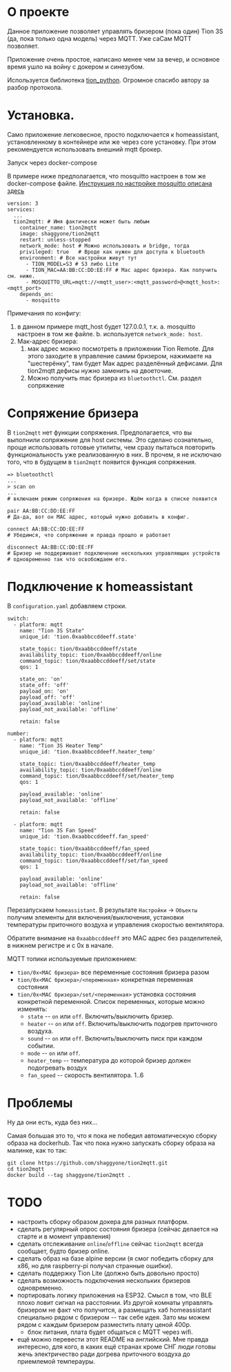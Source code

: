 # О проекте

Данное приложение позволяет управлять бризером (пока один) Tion 3S (да, пока
только одна модель) через MQTT. Уже саСам MQTT позволяет.

Приложение очень простое, написано менее чем за вечер, и основное время ушло на
войну с докером и синезубом.

Используется библиотека [tion_python](https://github.com/TionAPI/tion_python).
Огромное спасибо автору за разбор протокола.

# Установка.

Само приложение легковесное, просто подключается к homeassistant, установленному
в контейнере или же через core установку. При этом рекомендуется использовать
внешний mqtt брокер.

Запуск через docker-compose

В примере ниже предполагается, что mosquitto настроен в том же docker-compose
файле. [Инструкция по настройке mosquitto описана здесь](todo)

```
version: 3
services:
  ...
  tion2mqtt: # Имя фактически может быть любым
    container_name: tion2mqtt
    image: shaggyone/tion2mqtt
    restart: unless-stopped
    network_mode: host # Можно использовать и bridge, тогда
    privileged: true   # Вроде как нужен для доступа к bluetooth
    environment: # Все настройки живут тут
      - TION_MODEL=S3 # S3 либо Lite
      - TION_MAC=AA:BB:CC:DD:EE:FF # Mac адрес бризера. Как получить см. ниже.
      - MOSQUITTO_URL=mqtt://<mqtt_user>:<mqtt_password>@<mqtt_host>:<mqtt_port>
    depends_on:
      - mosquitto
```

Примечания по конфигу:
1. в данном примере mqtt_host будет 127.0.0.1, т.к. a. mosquitto настроен в том
   же файле. b. используется `network_mode: host`.
2. Мак-адрес бризера:
    1. мак адрес можно посмотреть в приложении Tion Remote. Для этого
       заходите в управление самим бризером, нажимаете на "шестерёнку", там будет
       Мак адрес разделённый дефисами. Для tion2mqtt дефисы нужно заменить на
       двоеточие.
    2. Можно получить mac бризера из `bluetoothctl`. См. раздел сопряжение

# Сопряжение бризера
В `tion2mqtt` нет функции сопряжения. Предполагается, что вы выполнили
сопряжение для host системы. Это сделано сознательно, проще использовать
готовые утилиты, чем сразу пытаться повторить функциональность уже реализованную
в них. В прочем, я не исключаю того, что в будущем в `tion2mqtt` появится
функция сопряжения.

```
=> bluetoothctl
...
> scan on
...
# включаем режим сопряжения на бризере. Ждём когда в списке появится

pair AA:BB:CC:DD:EE:FF
# Да-да, вот он MAC адрес, который нужно добавить в конфиг.

connect AA:BB:CC:DD:EE:FF
# Убедимся, что сопряжение и правда прошло и работает

disconnect AA:BB:CC:DD:EE:FF
# Бризер не поддерживает подключение нескольких управляющих устройств
# одновременно так что освобождаем его.
```

# Подключение к homeassistant
В `configuration.yaml` добавляем строки.

```
switch:
  - platform: mqtt
    name: "Tion 3S State"
    unique_id: 'tion.0xaabbccddeeff.state'

    state_topic: tion/0xaabbccddeeff/state
    availability_topic: tion/0xaabbccddeeff/online
    command_topic: tion/0xaabbccddeeff/set/state
    qos: 1

    state_on: 'on'
    state_off: 'off'
    payload_on: 'on'
    payload_off: 'off'
    payload_available: 'online'
    payload_not_available: 'offline'

    retain: false

number:
  - platform: mqtt
    name: "Tion 3S Heater Temp"
    unique_id: 'tion.0xaabbccddeeff.heater_temp'

    state_topic: tion/0xaabbccddeeff/heater_temp
    availability_topic: tion/0xaabbccddeeff/online
    command_topic: tion/0xaabbccddeeff/set/heater_temp
    qos: 1

    payload_available: 'online'
    payload_not_available: 'offline'

    retain: false

  - platform: mqtt
    name: "Tion 3S Fan Speed"
    unique_id: 'tion.0xaabbccddeeff.fan_speed'

    state_topic: tion/0xaabbccddeeff/fan_speed
    availability_topic: tion/0xaabbccddeeff/online
    command_topic: tion/0xaabbccddeeff/set/fan_speed
    qos: 1

    payload_available: 'online'
    payload_not_available: 'offline'

    retain: false
```

Перезапускаем `homeassistant`. В результате `Настройки` -> `Объекты` получим
элементы для включения/выключения, установки температуры приточного воздуха и
управления скоростью вентилятора.

Обратите внимание на `0xaabbccddeeff` это MAC адрес без разделителей, в нижнем
регистре и с 0x в начале.

MQTT топики используемые приложением:
* `tion/0x<MAC бризера>` все переменные состояния бризера разом
* `tion/0x<MAC бризера>/<переменная>`     конкретная переменная состояния
* `tion/0x<MAC бризера>/set/<переменная>` установка состояния конкретной
  переменной. Список переменных, которые можно изменять:
    * `state` -- `on` или `off`. Включить/выключить бризер.
    * `heater` -- `on` или `off`. Включить/выключить подогрев приточного воздуха.
    * `sound` -- `on` или `off`. Включить/выключить писк при каждом событии.
    * `mode` -- `on` или `off`.
    * `heater_temp` -- температура до которой бризер должен подогревать воздух
    * `fan_speed` -- скорость вентилятора. 1..6


# Проблемы
Ну да они есть, куда без них...

Самая большая это то, что я пока не победил автоматическую сборку образа на
dockerhub. Так что пока нужно запускать сборку образа на малинке, как то так:
```
git clone https://github.com/shaggyone/tion2mqtt.git
cd tion2mqtt
docker build --tag shaggyone/tion2mqtt .
```

# TODO
* настроить сборку образом докера для разных платформ.
* сделать регулярный опрос состояния бризера (сейчас делается на старте и в
  момент управления)
* сделать отслеживание `online`/`offline` сейчас `tion2mqtt` всегда сообщает,
  будто бризер online.
* сделать образ на базе alpine версии (я смог победить сборку для x86, но для
  raspberry-pi получал странные ошибки).
* сделать поддержку Tion Lite (должно быть довольно просто)
* сделать возможность подключения нескольких бризеров одновременно.
* портировать логику приложения на ESP32. Смысл в том, что BLE плохо ловит
  сигнал на расстоянии. Из другой комнаты управлять бризером не факт что
  получится, а размещать хаб homeassistant специально рядом с бризером -- так
  себе идея. Зато мы можем рядом с каждым бризером разместить плату ценой 400р.
  + блок питания, плата будет общаться с MQTT через wifi.
* ещё можно перевести этот README на английский. Мне правда интересно, для кого,
  в каких ещё странах кроме СНГ люди готовы жечь электричество ради догрева
  приточного воздуха до приемлемой темперауры.